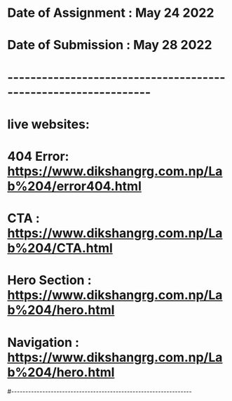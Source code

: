 # Date of Assignment : May 24 2022
# Date of Submission : May 28 2022

# ---------------------------------------------------------------
# live websites: 
# 404 Error: https://www.dikshangrg.com.np/Lab%204/error404.html
# CTA : https://www.dikshangrg.com.np/Lab%204/CTA.html
# Hero Section : https://www.dikshangrg.com.np/Lab%204/hero.html
# Navigation : https://www.dikshangrg.com.np/Lab%204/hero.html

#----------------------------------------------------------------
